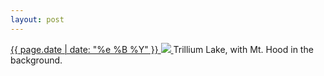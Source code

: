 ```yaml
---
layout: post
---
```


<p>
  <a href="/365">
    <time>{{ page.date | date: "%e %B %Y" }}</time>
    <img src="{{ site.assets_url }}/365.jpg">
  </a>
  Trillium Lake, with Mt. Hood in the background.
</p>
